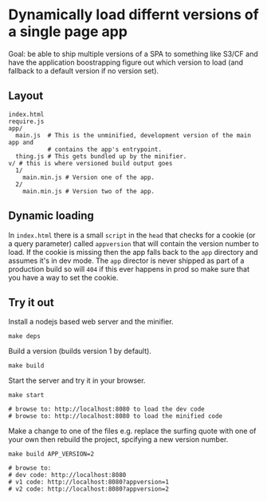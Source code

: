 # Dynamically load differnt versions of a single page app

Goal: be able to ship multiple versions of a SPA to something like S3/CF and
have the application boostrapping figure out which version to load (and fallback
to a default version if no version set).

## Layout

```
index.html
require.js
app/
  main.js  # This is the unminified, development version of the main app and
           # contains the app's entrypoint.
  thing.js # This gets bundled up by the minifier.
v/ # this is where versioned build output goes
  1/
    main.min.js # Version one of the app.
  2/
    main.min.js # Version two of the app.
```

## Dynamic loading

In `index.html` there is a small `script` in the `head` that checks for a cookie
(or a query parameter) called `appversion` that will contain the version number
to load. If the cookie is missing then the app falls back to the `app` directory
and assumes it's in dev mode.  The `app` director is never shipped as part of a
production build so will `404` if this ever happens in prod so make sure that
you have a way to set the cookie.

## Try it out

Install a nodejs based web server and the minifier.
```
make deps
```

Build a version (builds version 1 by default).
```
make build
```

Start the server and try it in your browser.
```
make start

# browse to: http://localhost:8080 to load the dev code
# browse to: http://localhost:8080 to load the minified code
```

Make a change to one of the files e.g. replace the surfing quote with one of your
own then rebuild the project, spcifying a new version number.
```
make build APP_VERSION=2

# browse to:
# dev code: http://localhost:8080 
# v1 code: http://localhost:8080?appversion=1
# v2 code: http://localhost:8080?appversion=2
```

